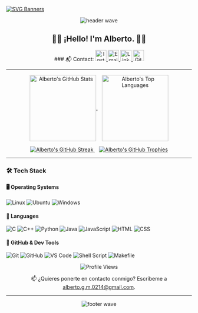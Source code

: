 [![SVG Banners](https://svg-banners.vercel.app/api?type=luminance&text1=Albergm%20💿&width=1000&height=400)](https://github.com/albergm02)

<p align="center">
  <img src="https://capsule-render.vercel.app/api?type=waving&height=150&color=646c73"
    alt="header wave"
  />
</p>

<h2 align="center" color ="646c73">
  👋🏻​ ¡Hello! I'm Alberto. 👦🏻​
</h2>

<p align="center">
  ### 📬 Contact:
  <a href="https://www.instagram.com/beeto.gm">
    <img height="30" src="https://img.shields.io/badge/Instagram-%23E4405F.svg?style=for-the-badge&logo=instagram&logoColor=white" alt="Instagram"/>
  </a>
  
  <a href="mailto:alberto.g.m.0214@gmail.com">
    <img height="30" src="https://img.shields.io/badge/Email-%23D14836.svg?style=for-the-badge&logo=gmail&logoColor=white" alt="Email"/>
  </a>
  
  <a href="https://www.linkedin.com/in/alberto-garc%C3%ADa-mart%C3%ADn-916871341/">
    <img height="30" src="https://img.shields.io/badge/LinkedIn-%230077B5.svg?style=for-the-badge&logo=linkedin&logoColor=white" alt="LinkedIn" />
  </a>
  
  <a href="https://github.com/albergm02">
    <img height="30" src="https://img.shields.io/badge/GitHub-%23121011.svg?style=for-the-badge&logo=github&logoColor=white" alt="GitHub" />
  </a>
  
</p>

---


<p align="center">
  <!-- Card: GitHub Stats -->
  <a href="https://github.com/albergm02/github-readme-stats">
    <img
      align="center"
      height="180"
      src="https://github-readme-stats.vercel.app/api?username=albergm02&show_icons=true&theme=transparent&hide_border=true&title_color=7209b7&icon_color=7209b7"
      alt="Alberto's GitHub Stats"
    />
  </a>
  &nbsp;&nbsp;

  <a href="https://github.com/albergm02/github-readme-stats">
    <img
      align="center"
      height="180"
      src="https://github-readme-stats.vercel.app/api/top-langs/?username=albergm02&layout=compact&langs_count=8&theme=transparent&hide_border=true&title_color=7209b7"
      alt="Alberto's Top Languages"
    />
  </a>
</p>

<p align="center">

  <a href="https://github.com/albergm02/github-readme-streak-stats">
    <img src="https://github-readme-streak-stats.herokuapp.com/?user=albergm02&theme=dark&hide_border=true&date_format=M%20j%5B%2C%20Y%5D&ring=7209b7&fire=DD2727" alt="Alberto's GitHub Streak" />
  </a>
  &nbsp;&nbsp;

  <a href="https://github.com/ryo-ma/github-profile-trophy">
    <img src="https://github-profile-trophy.vercel.app/?username=albergm02&theme=onedark&no-bg=true&margin-w=15" alt="Alberto's GitHub Trophies"/>
  </a>
</p>

---


<!-- #########################################
   SECTION: Habilidades (Skills) / Lenguajes y herramientas
######################################### -->


<p align="center">
  
  ### 🛠️ Tech Stack
  
  #### 🖥️ Operating Systems
  ![Linux](https://img.shields.io/badge/Linux-FCC624?style=for-the-badge&logo=linux&logoColor=black)
  ![Ubuntu](https://img.shields.io/badge/Ubuntu-E95420?style=for-the-badge&logo=ubuntu&logoColor=white)
  ![Windows](https://img.shields.io/badge/Windows-0078D6?style=for-the-badge&logo=windows&logoColor=white)
  
  #### 💬 Languages
  ![C](https://img.shields.io/badge/C-A8B9CC?style=for-the-badge&logo=c&logoColor=black)
  ![C++](https://img.shields.io/badge/C++-00599C?style=for-the-badge&logo=cplusplus&logoColor=white)
  ![Python](https://img.shields.io/badge/Python-3776AB?style=for-the-badge&logo=python&logoColor=white)
  ![Java](https://img.shields.io/badge/Java-ED8B00?style=for-the-badge&logo=java&logoColor=white)
  ![JavaScript](https://img.shields.io/badge/JavaScript-F7DF1E?style=for-the-badge&logo=javascript&logoColor=black)
  ![HTML](https://img.shields.io/badge/HTML5-E34F26?style=for-the-badge&logo=html5&logoColor=white)
  ![CSS](https://img.shields.io/badge/CSS3-1572B6?style=for-the-badge&logo=css3&logoColor=white)
  
  #### 🧰 GitHub & Dev Tools
  ![Git](https://img.shields.io/badge/Git-F05032?style=for-the-badge&logo=git&logoColor=white)
  ![GitHub](https://img.shields.io/badge/GitHub-181717?style=for-the-badge&logo=github&logoColor=white)
  ![VS Code](https://img.shields.io/badge/VS%20Code-007ACC?style=for-the-badge&logo=visual-studio-code&logoColor=white)
  ![Shell Script](https://img.shields.io/badge/Shell_Script-121011?style=for-the-badge&logo=gnu-bash&logoColor=white)
  ![Makefile](https://img.shields.io/badge/Makefile-000000?style=for-the-badge&logo=gnu&logoColor=white)
  
</p>

<p align="center">
  <!-- Visitas al perfil -->
  <img
    src="https://visitor-badge.laobi.icu/badge?page_id=albergm02.albergm02"
    alt="Profile Views"
  />
</p>

<p align="center">
  📫 ¿Quieres ponerte en contacto conmigo? Escríbeme a
  <a href="mailto:alberto.g.m.0214@gmail.com">alberto.g.m.0214@gmail.com</a>.
</p>

---

<!-- #########################################
   Footer Banner
######################################### -->

<p align="center">
  <img
    src="https://capsule-render.vercel.app/api?type=waving&color=0:7209b7,100:4361ee&height=120&section=footer&fontColor=ffffff"
    alt="footer wave"
  />
</p>
